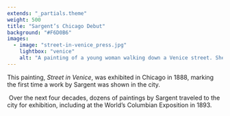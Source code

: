 ```yaml
---
extends: "_partials.theme"
weight: 500
title: "Sargent’s Chicago Debut"
background: "#F6D0B6"
images:
  - image: "street-in-venice_press.jpg"
    lightbox: "venice"
    alt: "A painting of a young woman walking down a Venice street. She gazes down while two people stand to the side in conversation with each other with their faces in shadow. One of them looks at the young woman."
---
```


This painting, _Street in Venice_, was exhibited in Chicago in 1888, marking the first time a work by Sargent was shown in the city.

 Over the next four decades, dozens of paintings by Sargent traveled to the city for exhibition, including at the World’s Columbian Exposition in 1893.
